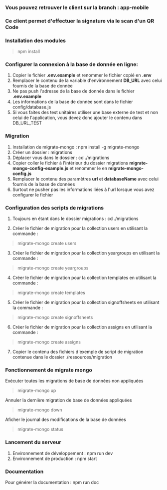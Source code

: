 ### Vous pouvez retrouver le client sur la branch : app-mobile
### Ce client permet d'effectuer la signature via le scan d'un QR Code

### Installation des modules
> npm install

### Configurer la connexion à la base de donnée en ligne:
1. Copier le fichier **.env.example** et renommer le fichier copié en **.env**
2. Remplacer le contenu de la variable d'environnement **DB_URL** avec celui fournis de la base de donnée
3. Ne pas push l'adresse de la base de donnée dans le fichier **.env.example**
4. Les informations de la base de donnée sont dans le fichier config/database.js
5. Si vous faites des test unitaires utiliser une base externe de test et non celui de l'application, vous devez donc ajouter le contenu dans DB_URL_TEST

### Migration
1. Installation de migrate-mongo : npm install -g migrate-mongo
2. Créer un dossier : migrations
3. Déplacer vous dans le dossier : cd ./migrations
4. Copier coller le fichier à l'intérieur du dossier migrations **migrate-mongo-config-example.js** et renommer le en **migrate-mongo-config.js**
5. Remplacer le contenu des paramètres **url** et **databaseName** avec celui fournis de la base de données
6. Surtout ne pusher pas les informations liées à l'url lorsque vous avez configurer le fichier

### Configuration des scripts de migrations
1. Toujours en étant dans le dossier migrations : cd ./migrations

2. Créer le fichier de migration pour la collection users en utilisant la commande : 
> migrate-mongo create users

3. Créer le fichier de migration pour la collection yeargroups en utilisant la commande : 
> migrate-mongo create yeargroups

4. Créer le fichier de migration pour la collection templates en utilisant la commande : 
> migrate-mongo create templates

5. Créer le fichier de migration pour la collection signoffsheets en utilisant la commande :
> migrate-mongo create signoffsheets

6. Créer le fichier de migration pour la collection assigns en utilisant la commande : 
> migrate-mongo create assigns

7. Copier le contenu des fichiers d'exemple de script de migration contenue dans le dossier ./ressources/migration

### Fonctionnement de migrate mongo

Exécuter toutes les migrations de base de données non appliquées
> migrate-mongo up

Annuler la dernière migration de base de données appliquées
> migrate-mongo down

Aficher le journal des modifications de la base de données
> migrate-mongo status

### Lancement du serveur

1. Environnement de développement : npm run dev
2. Environnement de production : npm start

### Documentation

Pour générer la documentation : npm run doc
